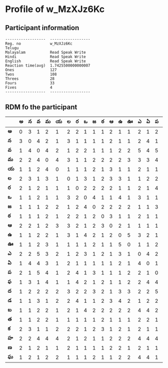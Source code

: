 



# Profile of w_MzXJz6Kc

## Participant information



```
------------------  ------------------
Reg. no             w_MzXJz6Kc
Telugu
Malayalam           Read Speak Write
Hindi               Read Speak Write
English             Read Speak Write
Reaction time(avg)  1.7425500000000007
Ones                127
Twos                108
Threes              28
Fours               33
Fives               4
------------------  ------------------
```  

## RDM fo the participant
  
  
|       |   అ |   న |   వ |   మ |   య |   ల |   ర |   ఒ |   జ |   ఠ |   ఆ |   ఉ |   ఊ |   ఎ |   ఏ |   ప |   ఫ |   ద |   డ |   బ |   త |   క |   హ |   ణ |   ఘ |
|-------|-----|-----|-----|-----|-----|-----|-----|-----|-----|-----|-----|-----|-----|-----|-----|-----|-----|-----|-----|-----|-----|-----|-----|-----|-----|
| **అ** |   0 |   3 |   1 |   2 |   1 |   2 |   2 |   1 |   1 |   1 |   2 |   1 |   1 |   2 |   1 |   2 |   1 |   1 |   1 |   1 |   1 |   2 |   2 |   2 |   1 |
| **న** |   3 |   0 |   4 |   2 |   1 |   3 |   1 |   1 |   1 |   1 |   2 |   1 |   1 |   2 |   4 |   1 |   3 |   2 |   1 |   1 |   1 |   3 |   2 |   1 |   2 |
| **వ** |   1 |   4 |   0 |   4 |   2 |   1 |   2 |   2 |   1 |   1 |   1 |   2 |   2 |   5 |   4 |   5 |   1 |   2 |   3 |   2 |   2 |   1 |   4 |   2 |   1 |
| **మ** |   2 |   2 |   4 |   0 |   4 |   3 |   1 |   1 |   2 |   2 |   2 |   2 |   3 |   3 |   3 |   4 |   4 |   2 |   1 |   2 |   2 |   1 |   4 |   1 |   2 |
| **య** |   1 |   1 |   2 |   4 |   0 |   1 |   1 |   1 |   2 |   1 |   3 |   1 |   1 |   2 |   1 |   1 |   1 |   2 |   2 |   1 |   1 |   2 |   4 |   1 |   2 |
| **ల** |   2 |   3 |   1 |   3 |   1 |   0 |   1 |   3 |   1 |   2 |   3 |   3 |   1 |   1 |   2 |   2 |   1 |   3 |   2 |   2 |   1 |   2 |   2 |   2 |   1 |
| **ర** |   2 |   1 |   2 |   1 |   1 |   1 |   0 |   2 |   2 |   2 |   2 |   1 |   1 |   2 |   1 |   4 |   4 |   2 |   4 |   1 |   1 |   2 |   1 |   1 |   1 |
| **ఒ** |   1 |   1 |   2 |   1 |   1 |   3 |   2 |   0 |   4 |   1 |   1 |   4 |   1 |   3 |   1 |   1 |   2 |   2 |   1 |   4 |   1 |   1 |   2 |   1 |   1 |
| **జ** |   1 |   1 |   1 |   2 |   2 |   1 |   2 |   4 |   0 |   2 |   2 |   2 |   2 |   1 |   1 |   3 |   1 |   3 |   1 |   2 |   1 |   2 |   1 |   1 |   2 |
| **ఠ** |   1 |   1 |   1 |   2 |   1 |   2 |   2 |   1 |   2 |   0 |   3 |   1 |   1 |   2 |   1 |   1 |   2 |   2 |   2 |   2 |   2 |   3 |   1 |   1 |   1 |
| **ఆ** |   2 |   2 |   1 |   2 |   3 |   3 |   2 |   1 |   2 |   3 |   0 |   2 |   1 |   1 |   1 |   1 |   1 |   1 |   3 |   2 |   1 |   1 |   2 |   2 |   1 |
| **ఉ** |   1 |   1 |   2 |   2 |   1 |   3 |   1 |   4 |   2 |   1 |   2 |   0 |   5 |   3 |   2 |   1 |   1 |   3 |   4 |   2 |   1 |   2 |   2 |   2 |   2 |
| **ఊ** |   1 |   1 |   2 |   3 |   1 |   1 |   1 |   1 |   2 |   1 |   1 |   5 |   0 |   1 |   1 |   2 |   2 |   3 |   2 |   2 |   1 |   1 |   2 |   1 |   2 |
| **ఎ** |   2 |   2 |   5 |   3 |   2 |   1 |   2 |   3 |   1 |   2 |   1 |   3 |   1 |   0 |   4 |   2 |   2 |   2 |   1 |   4 |   2 |   2 |   4 |   2 |   4 |
| **ఏ** |   1 |   4 |   4 |   3 |   1 |   2 |   1 |   1 |   1 |   1 |   1 |   2 |   1 |   4 |   0 |   1 |   4 |   2 |   2 |   4 |   2 |   1 |   4 |   1 |   4 |
| **ప** |   2 |   1 |   5 |   4 |   1 |   2 |   4 |   1 |   3 |   1 |   1 |   1 |   2 |   2 |   1 |   0 |   4 |   5 |   2 |   2 |   1 |   1 |   4 |   1 |   1 |
| **ఫ** |   1 |   3 |   1 |   4 |   1 |   1 |   4 |   2 |   1 |   2 |   1 |   1 |   2 |   2 |   4 |   4 |   0 |   2 |   3 |   3 |   2 |   1 |   4 |   1 |   4 |
| **ద** |   1 |   2 |   2 |   2 |   2 |   3 |   2 |   2 |   3 |   2 |   1 |   3 |   3 |   2 |   2 |   5 |   2 |   0 |   4 |   4 |   2 |   2 |   1 |   1 |   2 |
| **డ** |   1 |   1 |   3 |   1 |   2 |   2 |   4 |   1 |   1 |   2 |   3 |   4 |   2 |   1 |   2 |   2 |   3 |   4 |   0 |   3 |   2 |   2 |   2 |   2 |   2 |
| **బ** |   1 |   1 |   2 |   2 |   1 |   2 |   1 |   4 |   2 |   2 |   2 |   2 |   2 |   4 |   4 |   2 |   3 |   4 |   3 |   0 |   3 |   1 |   1 |   4 |   1 |
| **త** |   1 |   1 |   2 |   2 |   1 |   1 |   1 |   1 |   1 |   2 |   1 |   1 |   1 |   2 |   2 |   1 |   2 |   2 |   2 |   3 |   0 |   1 |   2 |   2 |   3 |
| **క** |   2 |   3 |   1 |   1 |   2 |   2 |   2 |   1 |   2 |   3 |   1 |   2 |   1 |   2 |   1 |   1 |   1 |   2 |   2 |   1 |   1 |   0 |   1 |   1 |   1 |
| **హ** |   2 |   2 |   4 |   4 |   4 |   2 |   1 |   2 |   1 |   1 |   2 |   2 |   2 |   4 |   4 |   4 |   4 |   1 |   2 |   1 |   2 |   1 |   0 |   1 |   4 |
| **ణ** |   2 |   1 |   2 |   1 |   1 |   2 |   1 |   1 |   1 |   1 |   2 |   2 |   1 |   2 |   1 |   1 |   1 |   1 |   2 |   4 |   2 |   1 |   1 |   0 |   1 |
| **ఘ** |   1 |   2 |   1 |   2 |   2 |   1 |   1 |   1 |   2 |   1 |   1 |   2 |   2 |   4 |   4 |   1 |   4 |   2 |   2 |   1 |   3 |   1 |   4 |   1 |   0 |